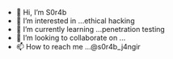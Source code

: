 - 👋 Hi, I’m S0r4b
- 👀 I’m interested in ...ethical hacking
- 🌱 I’m currently learning ...penetration testing
- 💞️ I’m looking to collaborate on ...
- 📫 How to reach me ...@s0r4b_j4ngir

<!---
sorabjangir/sorabjangir is a ✨ special ✨ repository because its `README.md` (this file) appears on your GitHub profile.
You can click the Preview link to take a look at your changes.
--->
